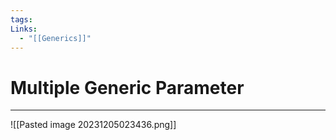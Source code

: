 ```yaml
---
tags: 
Links:
  - "[[Generics]]"
---
```


# Multiple Generic Parameter
---

![[Pasted image 20231205023436.png]]


